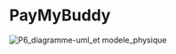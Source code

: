 # PayMyBuddy
![P6_diagramme-uml_et modele_physique](https://user-images.githubusercontent.com/97788187/224724062-37b0ee64-f3ff-4652-83d5-8faa9095f54d.png)

